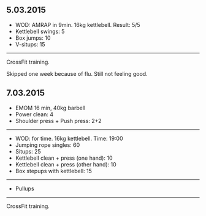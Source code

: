 ## 5.03.2015

* WOD: AMRAP in 9min. 16kg kettlebell. Result: 5/5
* Kettlebell swings: 5
* Box jumps: 10
* V-situps: 15

---

CrossFit training.

Skipped one week because of flu. Still not feeling good.

## 7.03.2015

* EMOM 16 min, 40kg barbell
* Power clean: 4
* Shoulder press + Push press: 2+2

---

* WOD: for time. 16kg kettlebell. Time: 19:00
* Jumping rope singles: 60
* Situps: 25
* Kettlebell clean + press (one hand): 10
* Kettlebell clean + press (other hand): 10
* Box stepups with kettlebell: 15

---

* Pullups

---

CrossFit training.